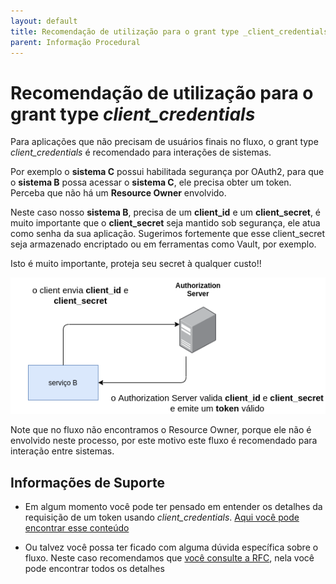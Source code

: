 ```yaml
---
layout: default
title: Recomendação de utilização para o grant type _client_credentials_ 
parent: Informação Procedural
---
```

# Recomendação de utilização para o grant type _client_credentials_


Para aplicações que não precisam de usuários finais no fluxo, o grant type _client_credentials_ é recomendado para interações
de sistemas. 

Por exemplo o **sistema C** possui habilitada segurança por OAuth2, para que o **sistema B** possa acessar o **sistema
C**, ele precisa obter um token. Perceba que não há um **Resource Owner** envolvido.  

Neste caso nosso **sistema B**, precisa de um **client_id** e um **client_secret**, é muito importante que
o **client_secret** seja mantido sob segurança, ele atua como senha da sua aplicação. Sugerimos fortemente
que esse client_secret seja armazenado encriptado ou em ferramentas como Vault, por exemplo.

Isto é muito importante, proteja seu secret à qualquer custo!!

![oauth 2 basics](../images/oauth2-flows-client.png "fluxo básico oauth2")

Note que no fluxo não encontramos o Resource Owner, porque ele não é envolvido neste processo,
por este motivo este fluxo é recomendado para interação entre sistemas.

## Informações de Suporte  

* Em algum momento você pode ter pensado em entender os detalhes da requisição de um token
 usando _client_credentials_. [Aqui você pode encontrar esse conteúdo](https://www.oauth.com/oauth2-servers/access-tokens/client-credentials/)

* Ou talvez você possa ter ficado com alguma dúvida específica sobre o fluxo. Neste caso recomendamos que [você consulte a RFC](https://tools.ietf.org/html/rfc6749#section-1.3.4), nela você pode 
encontrar todos os detalhes